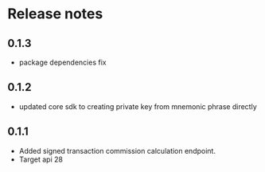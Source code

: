# Release notes

## 0.1.3
 - package dependencies fix

## 0.1.2
 - updated core sdk to creating private key from mnemonic phrase directly

## 0.1.1
 - Added signed transaction commission calculation endpoint.
 - Target api 28
